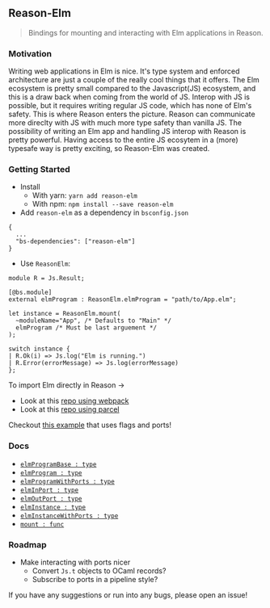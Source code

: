 ## Reason-Elm
> Bindings for mounting and interacting with Elm applications in Reason.

### Motivation
Writing web applications in Elm is nice. It's type system and enforced architecture
are just a couple of the really cool things that it offers. The Elm ecosystem is
pretty small compared to the Javascript(JS) ecosystem, and this is a draw back
when coming from the world of JS. Interop with JS is possible, but it requires
writing regular JS code, which has none of Elm's safety. This is where Reason
enters the picture. Reason can communicate more direclty with JS with much more
type safety than vanilla JS. The possibility of writing an Elm app and handling
JS interop with Reason is pretty powerful. Having access to the entire JS
ecosytem in a (more) typesafe way is pretty exciting, so Reason-Elm was created.

### Getting Started
* Install
  * With yarn: `yarn add reason-elm`
  * With npm: `npm install --save reason-elm`
* Add `reason-elm` as a dependency in `bsconfig.json`
```
{
  ...
  "bs-dependencies": ["reason-elm"]
}
```

* Use `ReasonElm`:
```
module R = Js.Result;

[@bs.module]
external elmProgram : ReasonElm.elmProgram = "path/to/App.elm";

let instance = ReasonElm.mount(
  ~moduleName="App", /* Defaults to "Main" */
  elmProgram /* Must be last arguement */
);

switch instance {
| R.Ok(i) => Js.log("Elm is running.")
| R.Error(errorMessage) => Js.log(errorMessage)
};
```
To import Elm directly in Reason ->
* Look at this [repo using webpack](https://github.com/jaredramirez/reason-elm-example)
* Look at this [repo using parcel](https://github.com/splodingsocks/reasonable-app)

Checkout [this example](https://github.com/jaredramirez/reason-elm-example) that uses flags and ports!

### Docs
* [`elmProgramBase : type`](DOCS.md#elmProgramBase)
* [`elmProgram : type`](DOCS.md#elmProgram)
* [`elmProgramWithPorts : type`](DOCS.md#elmProgramWithPorts)
* [`elmInPort : type`](DOCS.md#elmInPort)
* [`elmOutPort : type`](DOCS.md#elmOutPort)
* [`elmInstance : type`](DOCS.md#elmInstance)
* [`elmInstanceWithPorts : type`](DOCS.md#elmInstanceWithPorts)
* [`mount : func`](DOCS.md#mount)

### Roadmap
* Make interacting with ports nicer
  * Convert `Js.t` objects to OCaml records?
  * Subscribe to ports in a pipeline style?

If you have any suggestions or run into any bugs, please open an issue!
